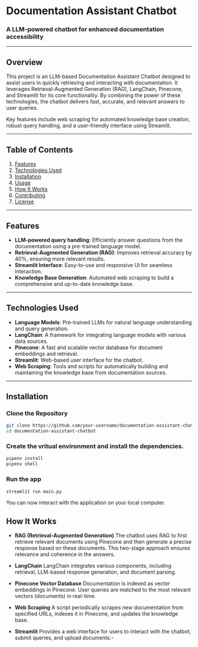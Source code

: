 # Documentation Assistant Chatbot

### A LLM-powered chatbot for enhanced documentation accessibility

---

## Overview

This project is an LLM-based Documentation Assistant Chatbot designed to assist users in quickly retrieving and interacting with documentation. It leverages Retrieval-Augmented Generation (RAG), LangChain, Pinecone, and Streamlit for its core functionality. By combining the power of these technologies, the chatbot delivers fast, accurate, and relevant answers to user queries.

Key features include web scraping for automated knowledge base creation, robust query handling, and a user-friendly interface using Streamlit.

---

## Table of Contents

1. [Features](#features)
2. [Technologies Used](#technologies-used)
3. [Installation](#installation)
4. [Usage](#usage)
5. [How It Works](#how-it-works)
6. [Contributing](#contributing)
7. [License](#license)

---

## Features

- **LLM-powered query handling**: Efficiently answer questions from the documentation using a pre-trained language model.
- **Retrieval-Augmented Generation (RAG)**: Improves retrieval accuracy by 40%, ensuring more relevant results.
- **Streamlit Interface**: Easy-to-use and responsive UI for seamless interaction.
- **Knowledge Base Generation**: Automated web scraping to build a comprehensive and up-to-date knowledge base.

---

## Technologies Used

- **Language Models**: Pre-trained LLMs for natural language understanding and query generation.
- **LangChain**: A framework for integrating language models with various data sources.
- **Pinecone**: A fast and scalable vector database for document embeddings and retrieval.
- **Streamlit**: Web-based user interface for the chatbot.
- **Web Scraping**: Tools and scripts for automatically building and maintaining the knowledge base from documentation sources.

---

## Installation

### Clone the Repository

```bash
git clone https://github.com/your-username/documentation-assistant-chatbot.git
cd documentation-assistant-chatbot
```

### Create the vritual environment and install the dependencies.

```bash
pipenv install
pipenv shell
```

### Run the app

```bash
streamlit run main.py
```
You can now interact with the application on your local computer.

## How It Works
- **RAG (Retrieval-Augmented Generation)**
The chatbot uses RAG to first retrieve relevant documents using Pinecone and then generate a precise response based on these documents. This two-stage approach ensures relevance and coherence in the answers.

- **LangChain**
LangChain integrates various components, including retrieval, LLM-based response generation, and document parsing.

- **Pinecone Vector Database**
Documentation is indexed as vector embeddings in Pinecone. User queries are matched to the most relevant vectors (documents) in real-time.

- **Web Scraping**
A script periodically scrapes new documentation from specified URLs, indexes it in Pinecone, and updates the knowledge base.

- **Streamlit**
Provides a web interface for users to interact with the chatbot, submit queries, and upload documents.- 